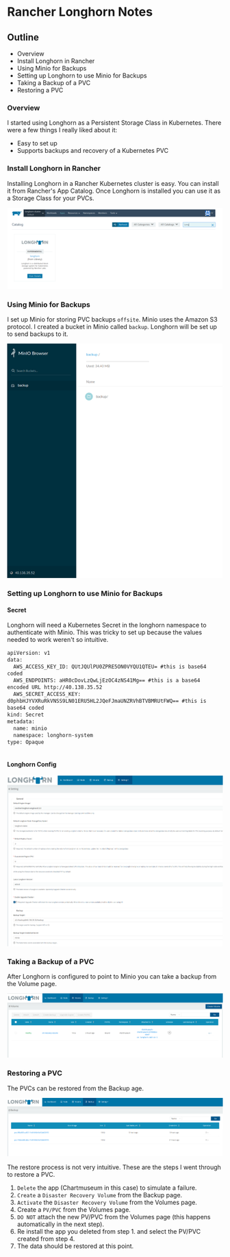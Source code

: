 # Rancher Longhorn Notes


## Outline

+ Overview
+ Install Longhorn in Rancher
+ Using Minio for Backups
+ Setting up Longhorn to use Minio for Backups
+ Taking a Backup of a PVC
+ Restoring a PVC

### Overview

I started using Longhorn as a Persistent Storage Class in Kubernetes.
There were a few things I really liked about it:

+ Easy to set up
+ Supports backups and recovery of a Kubernetes PVC

### Install Longhorn in Rancher

Installing Longhorn in a Rancher Kubernetes cluster is easy.  You can
install it from Rancher's App Catalog.  Once Longhorn is installed you 
can use it as a Storage Class for your PVCs.


![Diagram](screenshots/setup-longhorn.png)

### Using Minio for Backups

I set up Minio for storing PVC backups `offsite`.  Minio uses the 
Amazon S3 protocol.  I created a bucket in Minio called `backup`.  Longhorn
will be set up to send backups to it.

![Diagram](screenshots/minio.png)

### Setting up Longhorn to use Minio for Backups

#### Secret

Longhorn will need a Kubernetes Secret in the longhorn namespace to 
authenticate with Minio. This was tricky to set up because the values
needed to work weren't so intuitive.

```
apiVersion: v1
data:
  AWS_ACCESS_KEY_ID: QUtJQUlPU0ZPRE5ON0VYQU1QTEU= #this is base64 coded
  AWS_ENDPOINTS: aHR0cDovLzQwLjEzOC4zNS41Mg== #this is a base64 encoded URL http://40.138.35.52
  AWS_SECRET_ACCESS_KEY: d0phbHJYVXRuRkVNSS9LN01ERU5HL2JQeFJmaUNZRVhBTVBMRUtFWQ== #this is base64 coded
kind: Secret
metadata:
  name: minio
  namespace: longhorn-system
type: Opaque


```

#### Longhorn Config

![Diagram](screenshots/longhorn-backup-setting.png)


### Taking a Backup of a PVC

After Longhorn is configured to point to Minio you can take a backup from the Volume page.

![Diagram](screenshots/volume-backup.png)


### Restoring a PVC

The PVCs can be restored from the Backup age.

![Diagram](screenshots/backup.png)

The restore process is not very intuitive.  These are the steps I went through
to restore a PVC.

1. `Delete` the app (Chartmuseum in this case) to simulate a failure.
2. `Create` a `Disaster Recovery Volume` from the Backup page.
3. `Activate` the `Disaster Recovery Volume` from the Volumes page.
4. Create a `PV/PVC` from the Volumes page.
5. `DO NOT` attach the new PV/PVC from the Volumes page (this happens automatically in the next step). 
6. Re install the app you deleted from step 1. and select the PV/PVC created from step 4.  
7. The data should be restored at this point.
 
